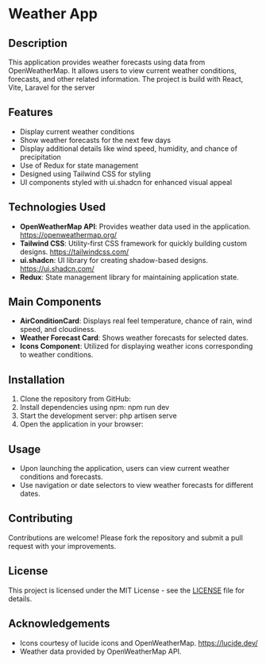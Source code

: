 # Weather App

## Description
This application provides weather forecasts using data from OpenWeatherMap. It allows users to view current weather conditions, forecasts, and other related information. The project is build with React, Vite, Laravel for the server

## Features
- Display current weather conditions
- Show weather forecasts for the next few days
- Display additional details like wind speed, humidity, and chance of precipitation
- Use of Redux for state management
- Designed using Tailwind CSS for styling
- UI components styled with ui.shadcn for enhanced visual appeal

## Technologies Used
- **OpenWeatherMap API**: Provides weather data used in the application. https://openweathermap.org/
- **Tailwind CSS**: Utility-first CSS framework for quickly building custom designs. https://tailwindcss.com/
- **ui.shadcn**: UI library for creating shadow-based designs. https://ui.shadcn.com/
- **Redux**: State management library for maintaining application state.

## Main Components
- **AirConditionCard**: Displays real feel temperature, chance of rain, wind speed, and cloudiness.
- **Weather Forecast Card**: Shows weather forecasts for selected dates.
- **Icons Component**: Utilized for displaying weather icons corresponding to weather conditions.

## Installation
1. Clone the repository from GitHub:
2. Install dependencies using npm: npm run dev
3. Start the development server: php artisen serve
4. Open the application in your browser:
## Usage
- Upon launching the application, users can view current weather conditions and forecasts.
- Use navigation or date selectors to view weather forecasts for different dates.

## Contributing
Contributions are welcome! Please fork the repository and submit a pull request with your improvements.

## License
This project is licensed under the MIT License - see the [LICENSE](./LICENSE) file for details.

## Acknowledgements
- Icons courtesy of lucide icons and OpenWeatherMap. https://lucide.dev/
- Weather data provided by OpenWeatherMap API.
